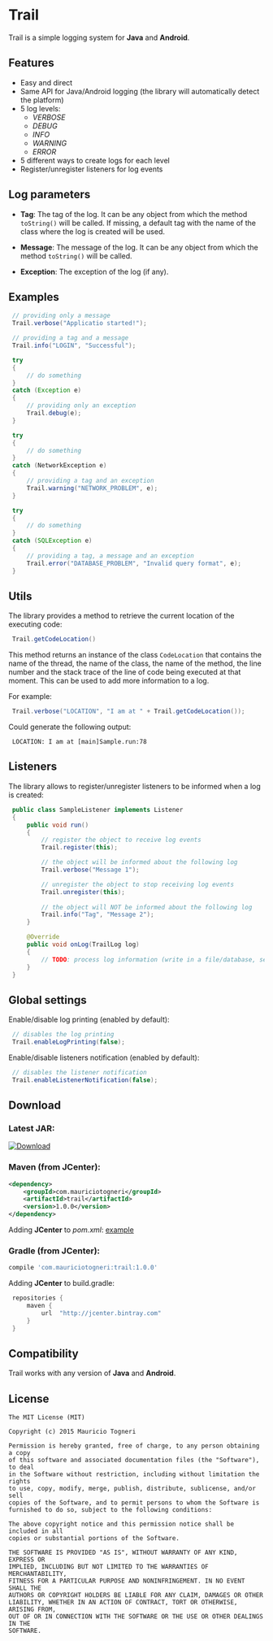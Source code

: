 # Trail

Trail is a simple logging system for **Java** and **Android**.

## Features

* Easy and direct
* Same API for Java/Android logging (the library will automatically detect the platform)
* 5 log levels: 
   * _VERBOSE_
   * _DEBUG_
   * _INFO_
   * _WARNING_
   * _ERROR_
* 5 different ways to create logs for each level
* Register/unregister listeners for log events

## Log parameters

* **Tag**: The tag of the log. It can be any object from which the method `toString()` will be called. If missing, a default tag with the name of the class where the log is created will be used.

* **Message**: The message of the log. It can be any object from which the method `toString()` will be called.

* **Exception**: The exception of the log (if any).

## Examples

```java
 // providing only a message
 Trail.verbose("Applicatio started!");
```

```java
 // providing a tag and a message
 Trail.info("LOGIN", "Successful");
```

```java
 try
 {
     // do something
 }
 catch (Exception e)
 {
     // providing only an exception
     Trail.debug(e);
 }
```

```java
 try
 {
     // do something
 }
 catch (NetworkException e)
 {
     // providing a tag and an exception
     Trail.warning("NETWORK_PROBLEM", e);
 }
```

```java
 try
 {
     // do something
 }
 catch (SQLException e)
 {
     // providing a tag, a message and an exception
     Trail.error("DATABASE_PROBLEM", "Invalid query format", e);
 }
```

## Utils

The library provides a method to retrieve the current location of the executing code:

```java
 Trail.getCodeLocation()
```

This method returns an instance of the class `CodeLocation` that contains the name of the thread, the name of the class, the name of the method, the line number and the stack trace of the line of code being executed at that moment. This can be used to add more information to a log.

For example:

```java
 Trail.verbose("LOCATION", "I am at " + Trail.getCodeLocation());
```

Could generate the following output:

```text
 LOCATION: I am at [main]Sample.run:78
```

## Listeners

The library allows to register/unregister listeners to be informed when a log is created:

```java
 public class SampleListener implements Listener
 {
     public void run()
     {
         // register the object to receive log events
         Trail.register(this);

         // the object will be informed about the following log
         Trail.verbose("Message 1");

         // unregister the object to stop receiving log events
         Trail.unregister(this);
         
         // the object will NOT be informed about the following log
         Trail.info("Tag", "Message 2");
     }

     @Override
     public void onLog(TrailLog log)
     {
         // TODO: process log information (write in a file/database, send by network, etc.)
     }
 }
```

## Global settings

Enable/disable log printing (enabled by default):

```java
 // disables the log printing
 Trail.enableLogPrinting(false);
```

Enable/disable listeners notification (enabled by default):

```java
 // disables the listener notification
 Trail.enableListenerNotification(false);
```

## Download

### Latest JAR:

[ ![Download](https://api.bintray.com/packages/mauriciotogneri/maven/trail/images/download.svg) ](https://github.com/mauriciotogneri/trail/releases/download/v1.0.0/trail-1.0.0.jar)

### Maven (from JCenter):

```xml
<dependency>
    <groupId>com.mauriciotogneri</groupId>
    <artifactId>trail</artifactId>
    <version>1.0.0</version>
</dependency>
```

Adding **JCenter** to _pom.xml_: [example](https://bintray.com/repo/downloadMavenRepoSettingsFile/downloadSettings?repoPath=%2Fbintray%2Fjcenter)

### Gradle (from JCenter):

```groovy
compile 'com.mauriciotogneri:trail:1.0.0'
```

Adding **JCenter** to build.gradle:

```groovy
 repositories {
     maven {
         url  "http://jcenter.bintray.com" 
     }
 }
```

## Compatibility

Trail works with any version of **Java** and **Android**.

## License

	The MIT License (MIT)

	Copyright (c) 2015 Mauricio Togneri

	Permission is hereby granted, free of charge, to any person obtaining a copy
	of this software and associated documentation files (the "Software"), to deal
	in the Software without restriction, including without limitation the rights
	to use, copy, modify, merge, publish, distribute, sublicense, and/or sell
	copies of the Software, and to permit persons to whom the Software is
	furnished to do so, subject to the following conditions:

	The above copyright notice and this permission notice shall be included in all
	copies or substantial portions of the Software.

	THE SOFTWARE IS PROVIDED "AS IS", WITHOUT WARRANTY OF ANY KIND, EXPRESS OR
	IMPLIED, INCLUDING BUT NOT LIMITED TO THE WARRANTIES OF MERCHANTABILITY,
	FITNESS FOR A PARTICULAR PURPOSE AND NONINFRINGEMENT. IN NO EVENT SHALL THE
	AUTHORS OR COPYRIGHT HOLDERS BE LIABLE FOR ANY CLAIM, DAMAGES OR OTHER
	LIABILITY, WHETHER IN AN ACTION OF CONTRACT, TORT OR OTHERWISE, ARISING FROM,
	OUT OF OR IN CONNECTION WITH THE SOFTWARE OR THE USE OR OTHER DEALINGS IN THE
	SOFTWARE.
